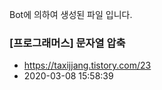Bot에 의하여 생성된 파일 입니다. 
### [프로그래머스] 문자열 압축 
- https://taxijjang.tistory.com/23 
- 2020-03-08 15:58:39 
